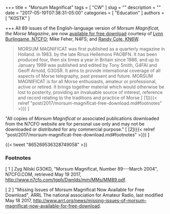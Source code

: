 +++
title = "Morsum Magnificat"
tags = [ "CW" ]
slug = ""
description = ""
date = "2017-05-19T07:38:31-05:00"
categories = [ "Education" ]
authors = [ "K0STK" ]

+++
All 89 issues of the English-language version of *Morsum Magnificat,
the Morse Magazine*, are now
[available for free download](http://www.n7cfo.com/tgph/Dwnlds/mm/mm.htm)
courtesy of
[Lynn Burlingame, N7CFO](http://www.n7cfo.com/);
Mike Feher, N4FS;
and [Randy Cole, KN6W](http://vibroplexcollector.net/).

>MORSUM MAGNIFICAT was first published as a quarterly magazine in
>Holland. in 1983. by the late Rinus Hellemons PAOBFN. It has been
>produced four, then six times a year in Britain since 1986, and up to
>January 1999 was published and edited by Tony Smith, G4FAI and Geoff
>Arnold, G3GSR. It aims to provide intemational coverage of all aspects
>of Morse telegraphy, past present and future. MORSUM MAGNIFICAT is for
>all Morse enthusiasts, amateur or professional, active or retired. It
>brings together material which would otherwise be lost to posterity,
>providing an invaluable source of interest, reference and record
>relating to the traditions and practice of Morse
<span style="font-style:normal;">[ [1]({{< relref "post/2017/morsum-magnificat-free-download.md#footnotes" >}}) ]</span>

<!--more-->
"All copies of *Morsum Magnificat* or associated publications downloaded
from the N7CFO website are for personal use only and may not be
downloaded or distributed for any commercial purpose." [ [2]({{< relref "post/2017/morsum-magnificat-free-download.md#footnotes" >}}) ]

{{< tweet "865269536328749058" >}}

### Footnotes

[ 1 ] Zyg Nilski G3OKD, "Morsum Magnificat, Number 89---March 2004",
N7CFO.COM,
retrieved May 19 2017,
http://www.n7cfo.com/tgph/Dwnlds/mm/MMs/MM89.pdf.

[ 2 ] "Missing Issues of Morsum Magnificat Now Available for Free Download",
ARRL The national association for Amateur Radio,
last modified May 18 2017,
http://www.arrl.org/news/missing-issues-of-morsum-magnificat-now-available-for-free-download.
